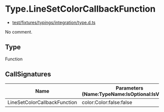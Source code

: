 # Type.LineSetColorCallbackFunction

* [test/fixtures/typings/integration/type.d.ts](/test/fixtures/typings/integration/type.d.ts#L58)

No comment.

## Type

Function

## CallSignatures

Name|Parameters (Name:TypeName:IsOptional:IsVariadic)|ReturnTypeName|Comment
---|---|---|---
LineSetColorCallbackFunction|color:Color:false:false |void|
